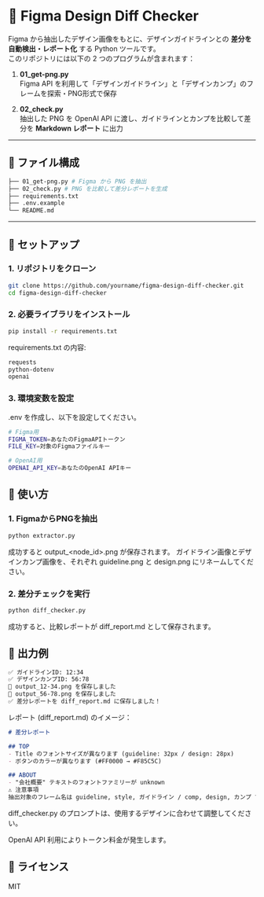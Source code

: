 # 🎨 Figma Design Diff Checker

Figma から抽出したデザイン画像をもとに、デザインガイドラインとの **差分を自動検出・レポート化** する Python ツールです。  
このリポジトリには以下の 2 つのプログラムが含まれます：

1. **01_get-png.py**  
   Figma API を利用して「デザインガイドライン」と「デザインカンプ」のフレームを探索・PNG形式で保存  

2. **02_check.py**  
   抽出した PNG を OpenAI API に渡し、ガイドラインとカンプを比較して差分を **Markdown レポート** に出力

---

## 📂 ファイル構成

```bash
├── 01_get-png.py # Figma から PNG を抽出
├── 02_check.py # PNG を比較して差分レポートを生成
├── requirements.txt
├── .env.example
└── README.md
```

---

## 🚀 セットアップ

### 1. リポジトリをクローン

```bash
git clone https://github.com/yourname/figma-design-diff-checker.git
cd figma-design-diff-checker
```

### 2. 必要ライブラリをインストール

```bash
pip install -r requirements.txt
```

requirements.txt の内容:
```bash
requests
python-dotenv
openai
```

### 3. 環境変数を設定
.env を作成し、以下を設定してください。

```bash
# Figma用
FIGMA_TOKEN=あなたのFigmaAPIトークン
FILE_KEY=対象のFigmaファイルキー

# OpenAI用
OPENAI_API_KEY=あなたのOpenAI APIキー
```

## 📌 使い方
### 1. FigmaからPNGを抽出
```bash
python extractor.py
```
成功すると output_<node_id>.png が保存されます。
ガイドライン画像とデザインカンプ画像を、それぞれ guideline.png と design.png にリネームしてください。

### 2. 差分チェックを実行
```bash
python diff_checker.py
```
成功すると、比較レポートが diff_report.md として保存されます。

## 📑 出力例
```bash
✅ ガイドラインID: 12:34
✅ デザインカンプID: 56:78
📂 output_12-34.png を保存しました
📂 output_56-78.png を保存しました
✅ 差分レポートを diff_report.md に保存しました！
```

レポート (diff_report.md) のイメージ：
```markdown
# 差分レポート

## TOP
- Title のフォントサイズが異なります (guideline: 32px / design: 28px)
- ボタンのカラーが異なります (#FF0000 → #F85C5C)

## ABOUT
- "会社概要" テキストのフォントファミリーが unknown
⚠️ 注意事項
抽出対象のフレーム名は guideline, style, ガイドライン / comp, design, カンプ で探索されます。必要に応じて extractor.py 内の keywords を変更してください。
```

diff_checker.py のプロンプトは、使用するデザインに合わせて調整してください。

OpenAI API 利用によりトークン料金が発生します。

## 📝 ライセンス
MIT
